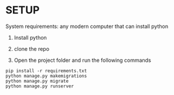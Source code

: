 # SETUP

System requirements: any modern computer that can install python

1) Install python

2) clone the repo

2) Open the project folder and run the following commands
```
pip install -r requirements.txt
python manage.py makemigrations
python manage.py migrate
python manage.py runserver
```
